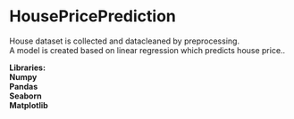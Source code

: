 # HousePricePrediction
House dataset is collected and datacleaned by preprocessing.<br>
A model is created  based on linear regression which predicts house price..<br>

<b>Libraries:<br>
 <b>Numpy<br>
 <b>Pandas<br>
 <b>Seaborn<br>
 <b>Matplotlib 

